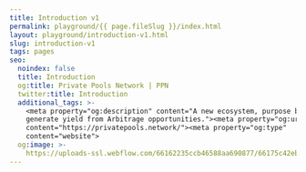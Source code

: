 ```yaml
---
title: Introduction v1
permalink: playground/{{ page.fileSlug }}/index.html
layout: playground/introduction-v1.html
slug: introduction-v1
tags: pages
seo:
  noindex: false
  title: Introduction
  og:title: Private Pools Network | PPN
  twitter:title: Introduction
  additional_tags: >-
    <meta property="og:description" content="A new ecosystem, purpose built to
    generate yield from Arbitrage opportunities."><meta property="og:url"
    content="https://privatepools.network/"><meta property="og:type"
    content="website">
  og:image: >-
    https://uploads-ssl.webflow.com/66162235ccb46588aa690877/66175c42ebc0ce580e5b9283_opengraph.jpg
---
```



